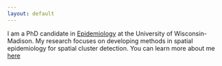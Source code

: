 ```yaml
---
layout: default
---
```

I am a PhD candidate in [Epidemiology](https://pophealth.wisc.edu/) at the University of Wisconsin-Madison.  My research focuses on developing methods in spatial epidemiology for spatial cluster detection. You can learn more about me [here](about.md)
